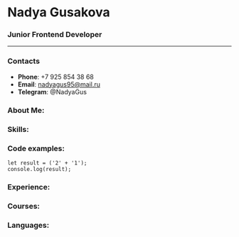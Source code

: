 # Nadya Gusakova
### Junior Frontend Developer
*********
### Contacts
+ **Phone**: +7 925 854 38 68
+ **Email**: nadyagus95@mail.ru
+ **Telegram**: @NadyaGus
### About Me:

### Skills:

### Code examples:
```
let result = ('2' + '1');
console.log(result);
```
### Experience:

### Courses:

### Languages:
